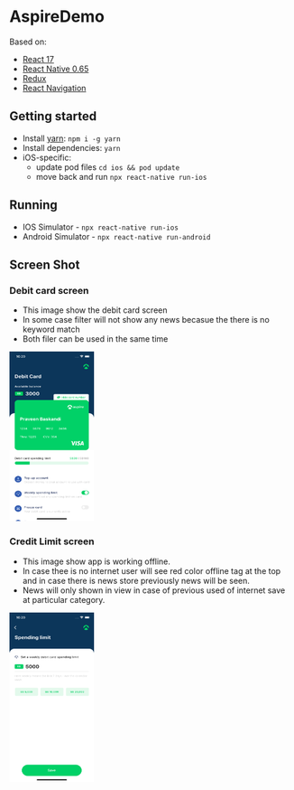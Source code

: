 # AspireDemo

Based on:

- [React 17](https://reactjs.org)
- [React Native 0.65](https://reactnative.dev)
- [Redux](https://redux.js.org)
- [React Navigation](https://reactnavigation.org/docs/getting-started/)

## Getting started

- Install [yarn](https://classic.yarnpkg.com/en/docs/install): `npm i -g yarn`
- Install dependencies: `yarn`
- iOS-specific:
  - update pod files `cd ios && pod update`
  - move back and run `npx react-native run-ios`

## Running

- IOS Simulator - `npx react-native run-ios`
- Android Simulator - `npx react-native run-android`


## Screen Shot

### Debit card screen

- This image show the debit card screen
- In some case filter will not show any news becasue the there is no keyword match
- Both filer can be used in the same time

<img src="screen_shot/Screen_Shot_1.png" width="150" height="300"/>




### Credit Limit screen

- This image show app is working offline.
- In case thee is no internet user will see red color offline tag at the top and in case there is news store previously news will be seen.
- News will only shown in view in case of previous used of internet save at particular category.

<img src="screen_shot/Screen_Shot_2.png" width="150" height="300"/>

